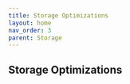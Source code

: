 ```yaml
---
title: Storage Optimizations
layout: home
nav_order: 3
parent: Storage
---
```


## Storage Optimizations
